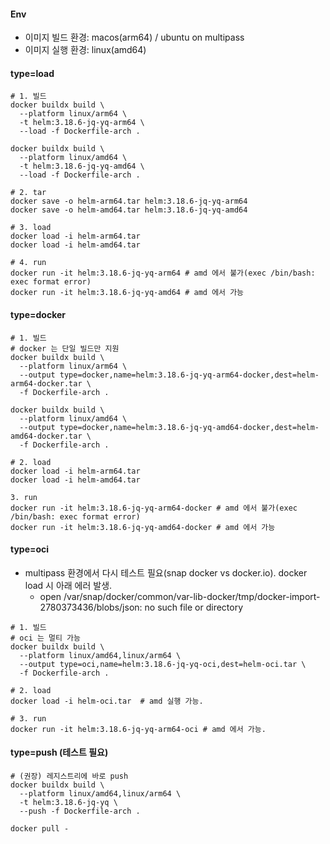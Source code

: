 #### Env
- 이미지 빌드 환경: macos(arm64) / ubuntu on multipass
- 이미지 실행 환경: linux(amd64)

#### type=load
```
# 1. 빌드
docker buildx build \
  --platform linux/arm64 \
  -t helm:3.18.6-jq-yq-arm64 \
  --load -f Dockerfile-arch .

docker buildx build \
  --platform linux/amd64 \
  -t helm:3.18.6-jq-yq-amd64 \
  --load -f Dockerfile-arch .

# 2. tar
docker save -o helm-arm64.tar helm:3.18.6-jq-yq-arm64
docker save -o helm-amd64.tar helm:3.18.6-jq-yq-amd64

# 3. load
docker load -i helm-arm64.tar  
docker load -i helm-amd64.tar

# 4. run
docker run -it helm:3.18.6-jq-yq-arm64 # amd 에서 불가(exec /bin/bash: exec format error)
docker run -it helm:3.18.6-jq-yq-amd64 # amd 에서 가능
```

#### type=docker
```
# 1. 빌드
# docker 는 단일 빌드만 지원
docker buildx build \
  --platform linux/arm64 \
  --output type=docker,name=helm:3.18.6-jq-yq-arm64-docker,dest=helm-arm64-docker.tar \
  -f Dockerfile-arch .

docker buildx build \
  --platform linux/amd64 \
  --output type=docker,name=helm:3.18.6-jq-yq-amd64-docker,dest=helm-amd64-docker.tar \
  -f Dockerfile-arch .

# 2. load
docker load -i helm-arm64.tar
docker load -i helm-amd64.tar

3. run
docker run -it helm:3.18.6-jq-yq-arm64-docker # amd 에서 불가(exec /bin/bash: exec format error)
docker run -it helm:3.18.6-jq-yq-amd64-docker # amd 에서 가능
```


#### type=oci
- multipass 환경에서 다시 테스트 필요(snap docker vs docker.io). docker load 시 아래 에러 발생.
  - open /var/snap/docker/common/var-lib-docker/tmp/docker-import-2780373436/blobs/json: no such file or directory
```
# 1. 빌드
# oci 는 멀티 가능
docker buildx build \
  --platform linux/amd64,linux/arm64 \
  --output type=oci,name=helm:3.18.6-jq-yq-oci,dest=helm-oci.tar \
  -f Dockerfile-arch .

# 2. load
docker load -i helm-oci.tar  # amd 실행 가능.

# 3. run
docker run -it helm:3.18.6-jq-yq-arm64-oci # amd 에서 가능.
```

#### type=push (테스트 필요)
```
# (권장) 레지스트리에 바로 push
docker buildx build \
  --platform linux/amd64,linux/arm64 \
  -t helm:3.18.6-jq-yq \
  --push -f Dockerfile-arch .

docker pull -
```
